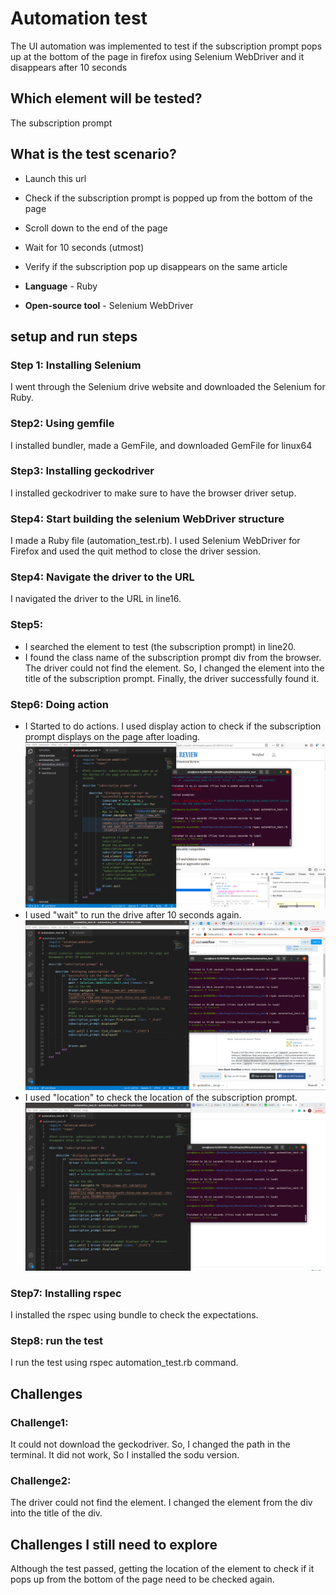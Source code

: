# Automation test 
The UI automation was implemented to test if the subscription prompt pops up at the bottom of the page in firefox using Selenium WebDriver and it disappears after 10 seconds
## Which element will be tested?
The subscription prompt
## What is the test scenario?
* Launch this url
* Check if the subscription prompt is popped up from the bottom of the page
* Scroll down to the end of the page
* Wait for 10 seconds (utmost)
* Verify if the subscription pop up disappears on the same article

* **Language** - Ruby
* **Open-source tool** - Selenium WebDriver
## setup and run steps
### Step 1: Installing Selenium
I went through the Selenium drive website and downloaded the Selenium for Ruby.

### Step2: Using gemfile
I installed bundler, made a GemFile, and downloaded GemFile for linux64 

### Step3: Installing geckodriver
I installed geckodriver to make sure to have the browser driver setup.

### Step4: Start building the selenium WebDriver structure
I made a Ruby file (automation_test.rb). I used Selenium WebDriver for Firefox and used the quit method to close the driver session. 

### Step4: Navigate the driver to the URL
I navigated the driver to the URL in line16.

### Step5: 
* I searched the element to test (the subscription prompt) in line20.
* I found the class name of the subscription prompt div from the browser. The driver could not find the element. So, I changed the element into the title of the subscription prompt. Finally, the driver successfully found it.

### Step6: Doing action
* I Started to do actions. I used display action to check if the subscription prompt displays on the page after loading.
![image](automation_test1.png)
* I used "wait" to run the drive after 10 seconds again.
![image](automation_test2.png)
* I used "location" to check the location of the subscription prompt.
![image](automation_test3.png)

### Step7: Installing rspec
I installed the rspec using bundle to check the expectations.

### Step8: run the test
I run the test using rspec automation_test.rb command.

## Challenges
### Challenge1:
It could not download the geckodriver. So, I changed the path in the terminal. It did not work, So I installed the sodu version.

### Challenge2:
The driver could not find the element. I changed the element from the div into the title of the div.

## Challenges I still need to explore
Although the test passed, getting the location of the element to check if it pops up from the bottom of the page need to be checked again.

